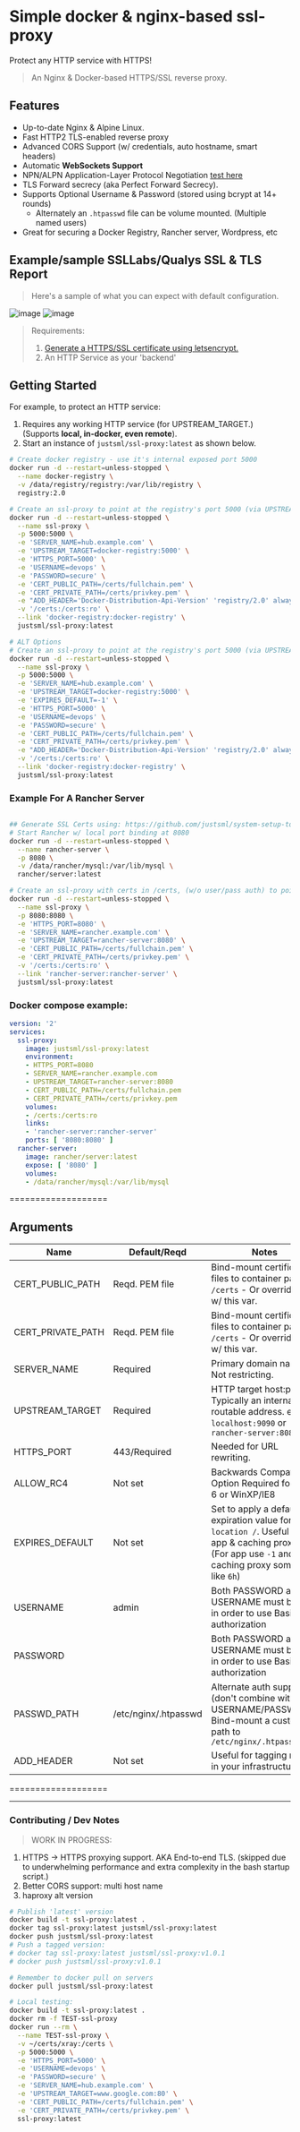 # Simple docker & nginx-based ssl-proxy

Protect any HTTP service with HTTPS!
> An Nginx & Docker-based HTTPS/SSL reverse proxy.

## Features

* Up-to-date Nginx & Alpine Linux.
* Fast HTTP2 TLS-enabled reverse proxy
* Advanced CORS Support (w/ credentials, auto hostname, smart headers)
* Automatic **WebSockets Support**
* NPN/ALPN Application-Layer Protocol Negotiation [test here](https://tools.keycdn.com/http2-test)
* TLS Forward secrecy (aka Perfect Forward Secrecy).
* Supports Optional Username & Password (stored using bcrypt at 14+ rounds)
  * Alternately an `.htpasswd` file can be volume mounted. (Multiple named users)
* Great for securing a Docker Registry, Rancher server, Wordpress, etc

## Example/sample SSLLabs/Qualys SSL & TLS Report

> Here's a sample of what you can expect with default configuration.

![image](https://cloud.githubusercontent.com/assets/397632/21792469/4db4a768-d6a7-11e6-8728-97e80c3b5ed2.png)
![image](https://cloud.githubusercontent.com/assets/397632/21792860/f24203d2-d6a9-11e6-8e35-9138e55c81da.png)


> Requirements:
>
> 1. [Generate a HTTPS/SSL certificate using letsencrypt.](https://gist.github.com/justsml/63d2884e1cd88d6785999a2eb09cf48e)
> 1. An HTTP Service as your 'backend'


## Getting Started

For example, to protect an HTTP service:

1. Requires any working HTTP service (for UPSTREAM_TARGET.) (Supports **local, in-docker, even remote**).
1. Start an instance of `justsml/ssl-proxy:latest` as shown below.

```sh
# Create docker registry - use it's internal exposed port 5000
docker run -d --restart=unless-stopped \
  --name docker-registry \
  -v /data/registry/registry:/var/lib/registry \
  registry:2.0

# Create an ssl-proxy to point at the registry's port 5000 (via UPSTREAM_TARGET option - see below.)
docker run -d --restart=unless-stopped \
  --name ssl-proxy \
  -p 5000:5000 \
  -e 'SERVER_NAME=hub.example.com' \
  -e 'UPSTREAM_TARGET=docker-registry:5000' \
  -e 'HTTPS_PORT=5000' \
  -e 'USERNAME=devops' \
  -e 'PASSWORD=secure' \
  -e 'CERT_PUBLIC_PATH=/certs/fullchain.pem' \
  -e 'CERT_PRIVATE_PATH=/certs/privkey.pem' \
  -e "ADD_HEADER='Docker-Distribution-Api-Version' 'registry/2.0' always" \
  -v '/certs:/certs:ro' \
  --link 'docker-registry:docker-registry' \
  justsml/ssl-proxy:latest

# ALT Options
# Create an ssl-proxy to point at the registry's port 5000 (via UPSTREAM_TARGET option - see below.)
docker run -d --restart=unless-stopped \
  --name ssl-proxy \
  -p 5000:5000 \
  -e 'SERVER_NAME=hub.example.com' \
  -e 'UPSTREAM_TARGET=docker-registry:5000' \
  -e 'EXPIRES_DEFAULT=-1' \
  -e 'HTTPS_PORT=5000' \
  -e 'USERNAME=devops' \
  -e 'PASSWORD=secure' \
  -e 'CERT_PUBLIC_PATH=/certs/fullchain.pem' \
  -e 'CERT_PRIVATE_PATH=/certs/privkey.pem' \
  -e "ADD_HEADER='Docker-Distribution-Api-Version' 'registry/2.0' always" \
  -v '/certs:/certs:ro' \
  --link 'docker-registry:docker-registry' \
  justsml/ssl-proxy:latest


```

### Example For A Rancher Server

```sh

## Generate SSL Certs using: https://github.com/justsml/system-setup-tools/blob/master/letsencrypt-docker.sh
# Start Rancher w/ local port binding at 8080
docker run -d --restart=unless-stopped \
  --name rancher-server \
  -p 8080 \
  -v /data/rancher/mysql:/var/lib/mysql \
  rancher/server:latest

# Create an ssl-proxy with certs in /certs, (w/o user/pass auth) to point at the local rancher-server's port 8080
docker run -d --restart=unless-stopped \
  --name ssl-proxy \
  -p 8080:8080 \
  -e 'HTTPS_PORT=8080' \
  -e 'SERVER_NAME=rancher.example.com' \
  -e 'UPSTREAM_TARGET=rancher-server:8080' \
  -e 'CERT_PUBLIC_PATH=/certs/fullchain.pem' \
  -e 'CERT_PRIVATE_PATH=/certs/privkey.pem' \
  -v '/certs:/certs:ro' \
  --link 'rancher-server:rancher-server' \
  justsml/ssl-proxy:latest

```



### Docker compose example:

```yaml
version: '2'
services:
  ssl-proxy:
    image: justsml/ssl-proxy:latest
    environment:
    - HTTPS_PORT=8080
    - SERVER_NAME=rancher.example.com
    - UPSTREAM_TARGET=rancher-server:8080
    - CERT_PUBLIC_PATH=/certs/fullchain.pem
    - CERT_PRIVATE_PATH=/certs/privkey.pem
    volumes:
    - /certs:/certs:ro
    links:
    - 'rancher-server:rancher-server'
    ports: [ '8080:8080' ]
  rancher-server:
    image: rancher/server:latest
    expose: [ '8080' ]
    volumes:
    - /data/rancher/mysql:/var/lib/mysql
```


===================


Arguments
-------------------

|Name               | Default/Reqd  | Notes
|-------------------|---------------|-----------------------|
|CERT_PUBLIC_PATH   | Reqd. PEM file| Bind-mount certificate files to container path `/certs` - Or override path w/ this var.
|CERT_PRIVATE_PATH  | Reqd. PEM file| Bind-mount certificate files to container path `/certs` - Or override path w/ this var.
|SERVER_NAME        | Required      | Primary domain name. Not restricting.
|UPSTREAM_TARGET    | Required      | HTTP target host:port. Typically an internally routable address. e.g. `localhost:9090` or `rancher-server:8080`
|HTTPS_PORT         | 443/Required  | Needed for URL rewriting.
|ALLOW_RC4          | Not set       | Backwards Compatible Option Required for Java 6 or WinXP/IE8
|EXPIRES_DEFAULT    | Not set       | Set to apply a default expiration value for nginx `location /`. Useful for app & caching proxies. (For app use `-1` and for caching proxy something like `6h`)
|USERNAME           | admin         | Both PASSWORD and USERNAME must be set in order to use Basic authorization
|PASSWORD           |               | Both PASSWORD and USERNAME must be set in order to use Basic authorization
|PASSWD_PATH        | /etc/nginx/.htpasswd | Alternate auth support (don't combine with USERNAME/PASSWORD) Bind-mount a custom path to `/etc/nginx/.htpasswd`
|ADD_HEADER         | Not set       | Useful for tagging routes in your infrastructure.


===================

-------------------


### Contributing / Dev Notes

> WORK IN PROGRESS:

1. HTTPS -> HTTPS proxying support. AKA End-to-end TLS. (skipped due to underwhelming performance and extra complexity in the bash startup script.)
1. Better CORS support: multi host name
1. haproxy alt version


```sh
# Publish 'latest' version
docker build -t ssl-proxy:latest .
docker tag ssl-proxy:latest justsml/ssl-proxy:latest
docker push justsml/ssl-proxy:latest
# Push a tagged version:
# docker tag ssl-proxy:latest justsml/ssl-proxy:v1.0.1
# docker push justsml/ssl-proxy:v1.0.1

# Remember to docker pull on servers
docker pull justsml/ssl-proxy:latest

# Local testing:
docker build -t ssl-proxy:latest .
docker rm -f TEST-ssl-proxy
docker run --rm \
  --name TEST-ssl-proxy \
  -v ~/certs/xray:/certs \
  -p 5000:5000 \
  -e 'HTTPS_PORT=5000' \
  -e 'USERNAME=devops' \
  -e 'PASSWORD=secure' \
  -e 'SERVER_NAME=hub.example.com' \
  -e 'UPSTREAM_TARGET=www.google.com:80' \
  -e 'CERT_PUBLIC_PATH=/certs/fullchain.pem' \
  -e 'CERT_PRIVATE_PATH=/certs/privkey.pem' \
  ssl-proxy:latest


```

